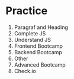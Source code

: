 # Practice

01. Paragraf and Heading
02. Complete JS
03. Understand JS
04. Frontend Bootcamp
05. Backend Bootcamp
06. Other
07. Advanced Bootcamp
08. Check.io
